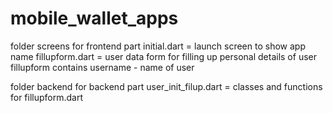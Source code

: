 # mobile_wallet_apps

folder screens for frontend part
    initial.dart = launch screen to show app name
    fillupform.dart = user data form for filling up personal details of user
        fillupform contains
            username - name of user

folder backend for backend part
    user_init_filup.dart = classes and functions for fillupform.dart